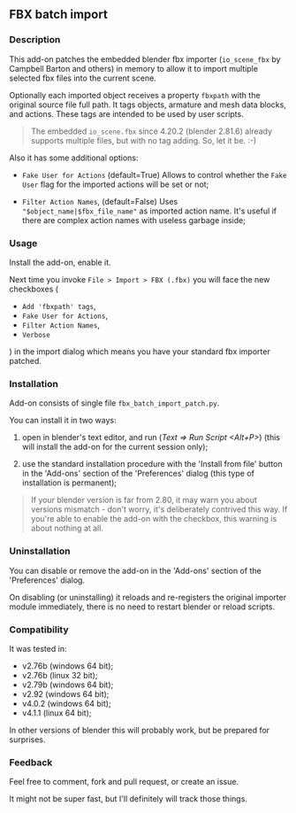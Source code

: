 ## FBX batch import ##

### Description ###

This add-on patches the embedded blender fbx importer (`io_scene_fbx` by Campbell Barton and others) in memory to allow it to import multiple selected fbx files into the current scene.

Optionally each imported object receives a property `fbxpath` with the original source file full path.
It tags objects, armature and mesh data blocks, and actions. These tags are intended to be used by user scripts.

  > The embedded `io_scene.fbx` since 4.20.2 (blender 2.81.6) already supports multiple files,
but with no tag adding. So, let it be. :-)

Also it has some additional options:

  - `Fake User for Actions` (default=True)
    Allows to control whether the `Fake User` flag for the imported actions will be set or not;

  - `Filter Action Names`, (default=False)
    Uses `"$object_name|$fbx_file_name"` as imported action name. It's useful if there are complex action names with useless garbage inside;


### Usage ###

  Install the add-on, enable it.

  Next time you invoke `File > Import > FBX (.fbx)` you will face the new checkboxes (

  - `Add 'fbxpath' tags`,
  - `Fake User for Actions`,
  - `Filter Action Names`,
  - `Verbose`

  ) in the import dialog which means you have your standard fbx importer patched.

### Installation ###

Add-on consists of single file `fbx_batch_import_patch.py`.

You can install it in two ways:

  1. open in blender's text editor, and run (*Text => Run Script <Alt+P>*) (this will install the add-on for the current session only);

  2. use the standard installation procedure with the 'Install from file' button in the 'Add-ons' section of the 'Preferences' dialog (this type of installation is permanent);

  > If your blender version is far from 2.80, it may warn you about versions mismatch - don't worry, it's deliberately contrived this way. If you're able to enable the add-on with the checkbox, this warning is about nothing at all.


### Uninstallation ###

You can disable or remove the add-on in the 'Add-ons' section of the 'Preferences' dialog.

On disabling (or uninstalling) it reloads and re-registers the original importer module immediately, there is no need to restart blender or reload scripts.


### Compatibility ###

  It was tested in:

  - v2.76b (windows 64 bit);
  - v2.76b (linux 32 bit);
  - v2.79b (windows 64 bit);
  - v2.92 (windows 64 bit);
  - v4.0.2 (windows 64 bit);
  - v4.1.1 (linux 64 bit);

  In other versions of blender this will probably work, but be prepared for surprises.


### Feedback ###

Feel free to comment, fork and pull request, or create an issue.

It might not be super fast, but I'll definitely will track those things.

